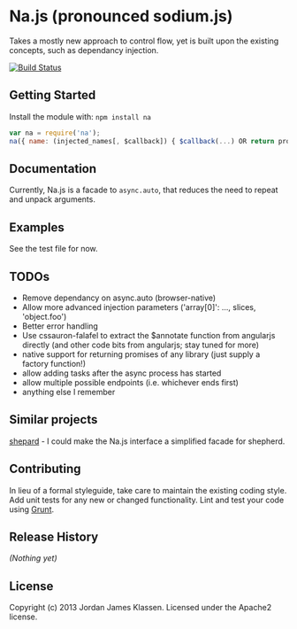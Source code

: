 Na.js (pronounced sodium.js)
====

Takes a mostly new approach to control flow, yet is built upon the existing concepts, such as dependancy injection.

[![Build Status](https://secure.travis-ci.org/forivall/na.png?branch=master)](http://travis-ci.org/forivall/na)



## Getting Started
Install the module with: `npm install na`

```javascript
var na = require('na');
na({ name: (injected_names[, $callback]) { $callback(...) OR return promise; OR return simple_value; }});
```

## Documentation
Currently, Na.js is a facade to `async.auto`, that reduces the need to repeat and unpack arguments.

## Examples
See the test file for now.

## TODOs

- Remove dependancy on async.auto (browser-native)
- Allow more advanced injection parameters ('array[0]': ..., slices, 'object.foo')
- Better error handling
- Use cssauron-falafel to extract the $annotate function from angularjs directly (and other code bits from angularjs; stay tuned for more)
- native support for returning promises of any library (just supply a factory function!)
- allow adding tasks after the async process has started
- allow multiple possible endpoints (i.e. whichever ends first)
- anything else I remember

## Similar projects

[shepard](https://github.com/Obvious/shepherd) - I could make the Na.js interface a simplified facade for shepherd.

## Contributing
In lieu of a formal styleguide, take care to maintain the existing coding style. Add unit tests for any new or changed functionality. Lint and test your code using [Grunt](http://gruntjs.com/).

## Release History
_(Nothing yet)_

## License
Copyright (c) 2013 Jordan James Klassen. Licensed under the Apache2 license.
